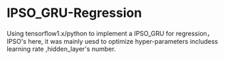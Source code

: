 # IPSO_GRU-Regression
Using tensorflow1.x/python to implement a IPSO_GRU for regression，IPSO's here, it was mainly uesd to optimize hyper-parameters includess learning rate ,hidden_layer's number.
